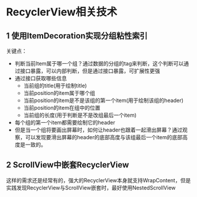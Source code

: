 # RecyclerView相关技术

## 1 使用ItemDecoration实现分组粘性索引

关键点：
- 判断当前Item属于哪一个组？通过数据的分组的tag来判断，这个判断可以通过接口暴露，可以内部判断，但是通过接口暴露，可扩展性更强
- 通过接口获取哪些信息
  - 当前组的title(用于绘制title)
  - 当前position的item属于哪个组
  - 当前position的item是不是该组的第一个item(用于绘制该组的header)
  - 当前position的item在组中的位置
  - 当前组的长度(用于判断是不是改组最后一个item)
- 每个组的第一个item都需要绘制它的header
- 但是当一个组将要画出屏幕时，如何让header也跟着一起滑出屏幕？通过观察，可以发现要滑出屏幕的header的底部高度与该组最后一个item的底部高度是一致的。

## 2 ScrollView中嵌套RecyclerView

这样的需求还是经常有的，强大的RecyclerView本身就支持WrapContent，但是实践发现RecyclerView与ScrollView嵌套时，最好使用NestedScrollView